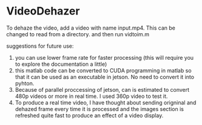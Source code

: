 # VideoDehazer
To dehaze the video, add a video with name input.mp4. This can be changed to read from a directory. and then run vidtoim.m


suggestions for future use:
1. you can use lower frame rate for faster processing (this will require you to explore the documentation a little)
2. this matlab code can be converted to CUDA programming in matlab so that it can be used as an executable in jetson. No need to convert it into pyhton.
3. Because of parallel proccessing of jetson, can is estimated to convert 480p videos or more in real time. I used 360p video to test it.
4. To produce a real time video, I have thought about sending origninal and dehazed frame every time it is processed and the images section is refreshed quite
   fast to produce an effect of a video display.

